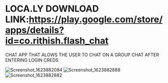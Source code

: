 # LOCA.LY DOWNLOAD LINK:https://play.google.com/store/apps/details?id=co.rithish.flash_chat
CHAT APP THAT ALOWS THE USER TO CHAT ON A GROUP CHAT AFTER ENTERING LOGIN CREDS

![Screenshot_1623882084](https://user-images.githubusercontent.com/80595287/126324155-58b1514d-97ad-4e56-b52a-bc7895f9471d.png)
![Screenshot_1623882888](https://user-images.githubusercontent.com/80595287/126324162-5f9b4ccd-880f-4c4e-ac05-02594729dc55.png)
![Screenshot_1623882882](https://user-images.githubusercontent.com/80595287/126324180-19d449a3-ee9a-41f5-af76-7fa5348c6f24.png)


